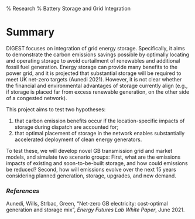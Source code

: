 % Research
% Battery Storage and Grid Integration

# Summary

DIGEST focuses on integration of grid energy storage. Specifically, it aims to demonstrate the carbon emissions savings possible by optimally locating and operating storage to avoid curtailment of renewables and additional fossil fuel generation. Energy storage can provide many benefits to the power grid, and it is projected that substantial storage will be required to meet UK net-zero targets (Aunedi 2021). However, it is not clear whether the financial and environmental advantages of storage currently align (e.g., if storage is placed far from excess renewable generation, on the other side of a congested network). 

This project aims to test two hypotheses: 

1. that carbon emission benefits occur if the location-specific impacts of storage during dispatch are accounted for;
2. that optimal placement of storage in the network enables substantially accelerated deployment of clean energy generators. 

To test these, we will develop novel GB transmission grid and market models, and simulate two scenario groups: First, what are the emissions impacts of existing and soon-to-be-built storage, and how could emissions be reduced? Second, how will emissions evolve over the next 15 years considering planned generation, storage, upgrades, and new demand.

### _References_

Aunedi, Wills, Strbac, Green, “Net-zero GB electricity: cost-optimal generation and storage mix”, _Energy Futures Lab White Paper_, June 2021.
